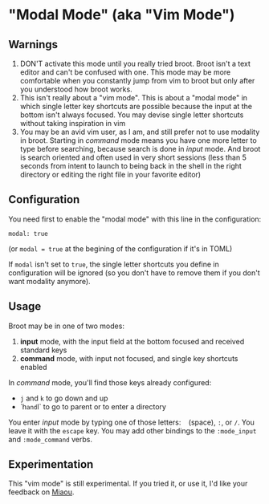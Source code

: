 
# "Modal Mode" (aka "Vim Mode")

## Warnings

1. DON'T activate this mode until you really tried broot. Broot isn't a text editor and can't be confused with one. This mode may be more comfortable when you constantly jump from vim to broot but only after you understood how broot works.
1. This isn't really about a "vim mode". This is about a "modal mode" in which single letter key shortcuts are possible because the input at the bottom isn't always focused. You may devise single letter shortcuts without taking inspiration in vim
1. You may be an avid vim user, as I am, and still prefer not to use modality in broot. Starting in *command* mode means you have one more letter to type before searching, because search is done in *input* mode. And broot is search oriented and often used in very short sessions (less than 5 seconds from intent to launch to being back in the shell in the right directory or editing the right file in your favorite editor)

## Configuration

You need first to enable the "modal mode" with this line in the configuration:

```hjson
modal: true
```

(or `modal = true` at the begining of the configuration if it's in TOML)

If `modal` isn't set to `true`, the single letter shortcuts you define in configuration will be ignored (so you don't have to remove them if you don't want modality anymore).

## Usage

Broot may be in one of two modes:

1. **input** mode, with the input field at the bottom focused and received standard keys
1. **command** mode, with input not focused, and single key shortcuts enabled

In *command* mode, you'll find those keys already configured:
* `j` and `k` to go down and up
* ̀ h` and `l` to go to parent or to enter a directory

You enter *input* mode by typing one of those letters: ` ` (space), `:`, or `/`. You leave it with the `escape` key. You may add other bindings to the `:mode_input` and `:mode_command` verbs.


## Experimentation

This "vim mode" is still experimental. If you tried it, or use it, I'd like your feedback on [Miaou](https://miaou.dystroy.org/3490).
